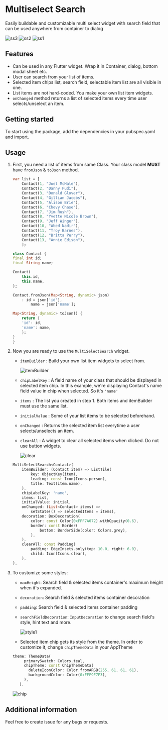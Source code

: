 # Multiselect Search

Easily buildable and customizable multi select widget with search field that can be used anywhere from container to dialog

![ss3](https://user-images.githubusercontent.com/34756693/198015842-83e5f7b1-dc55-4122-8368-2af76b0ac459.gif)
![ss2](https://user-images.githubusercontent.com/34756693/198015830-d7f9d45e-f8c4-44b7-985b-3825efe9b14f.gif)
![ss1](https://user-images.githubusercontent.com/34756693/198015847-155346a3-1a48-495a-8792-88d0975c066b.gif)


## Features

- Can be used in any Flutter widget. Wrap it in Container, dialog, bottom modal sheet etc.
- User can search from your list of items.
- Selected item chips list, search field, selectable item list are all visible in one.
- List items are not hard-coded. You make your own list item widgets.
- `onChanged` method returns a list of selected items every time user selects/unselect an item.

## Getting started

To start using the package, add the dependencies in your pubspec.yaml and import.

## Usage

1. First, you need a list of items from same Class.
   Your class model **MUST** have `fromJson` & `toJson` method.

    ```dart
    var list = [
        Contact(1, "Joel McHale"),
        Contact(2, "Danny Pudi"),
        Contact(3, "Donald Glover"),
        Contact(4, "Gillian Jacobs"),
        Contact(5, "Alison Brie"),
        Contact(6, "Chevy Chase"),
        Contact(7, "Jim Rush"),
        Contact(8, "Yvette Nicole Brown"),
        Contact(9, "Jeff Winger"),
        Contact(10, "Abed Nadir"),
        Contact(11, "Troy Barnes"),
        Contact(12, "Britta Perry"),
        Contact(13, "Annie Edison"),
        ];

    class Contact {
    final int id;
    final String name;

    Contact(
        this.id,
        this.name,
    );

    Contact.fromJson(Map<String, dynamic> json)
        : id = json['id'],
            name = json['name'];

    Map<String, dynamic> toJson() {
        return {
        'id': id,
        'name': name,
        };
    }
    }
    ```

2. Now you are ready to use the `MultiSelectSearch` widget.
   - `itemBuilder`
    : Build your own list item widgets to select from.

      ![itemBuilder](https://user-images.githubusercontent.com/34756693/198016065-dee0b226-0078-435d-850c-23ef75e3e7ef.png)

   - `chipLabelKey`
    : A field name of your class that should be displayed in selected item chip. In this example, we're displaying Contact's name field value in chip when selected. So it's `'name'`

   - `items`
    : The list you created in step 1. Both items and itemBuilder must use the same list.

   - `initialValue`
    : Some of your list items to be selected beforehand.

   - `onChanged`
    : Returns the selected item list everytime a user selects/unselects an item.

   - `clearAll`
    : A widget to clear all selected items when clicked. Do not use button widgets.

      ![clear](https://user-images.githubusercontent.com/34756693/198016125-c547d3df-26c3-41da-b672-73e98b14df40.png)


    ```dart
    MultiSelectSearch<Contact>(
        itemBuilder: (Contact item) => ListTile(
            key: ObjectKey(item),
            leading: const Icon(Icons.person),
            title: Text(item.name),
        ),
        chipLabelKey: 'name',
        items: list,
        initialValue: initial,
        onChanged: (List<Contact> items) =>
            setState(() => selectedItems = items),
        decoration: BoxDecoration(
            color: const Color(0xFFF7A072).withOpacity(0.6),
            border: const Border(
                bottom: BorderSide(color: Colors.grey),
            ),
        ),
        clearAll: const Padding(
            padding: EdgeInsets.only(top: 10.0, right: 6.0),
            child: Icon(Icons.clear),
        ),
    ),
    ```

3. To customize some styles:

   - `maxHeight`: Search field & selected items container's maximum height when it's expanded.

   - `decoration`: Search field & selected items container decoration

   - `padding`: Search field & selected items container padding
  
   - `searchFieldDecoration`: `InputDecoration` to change search field's style, hint text and more.

       ![style1](https://user-images.githubusercontent.com/34756693/198016208-3e0578ce-aa70-4272-9942-a52814d266ad.png)


   - Selected item chip gets its style from the theme. In order to customize it, change `chipThemeData` in your AppTheme

   ```dart
   theme: ThemeData(
        primarySwatch: Colors.teal,
        chipTheme: const ChipThemeData(
          deleteIconColor: Color.fromARGB(255, 61, 61, 61),
          backgroundColor: Color(0xFFF9F7F3),
        ),
      ),
   ```

    ![chip](https://user-images.githubusercontent.com/34756693/198016260-388fba21-3278-495a-9d5e-d952b0377b5f.png)


## Additional information

Feel free to create issue for any bugs or requests.
